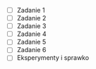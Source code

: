 - [ ] Zadanie 1
- [ ] Zadanie 2
- [ ] Zadanie 3
- [ ] Zadanie 4
- [ ] Zadanie 5
- [ ] Zadanie 6
- [ ] Eksperymenty i sprawko

